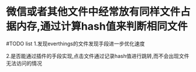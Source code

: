 # 微信或者其他文件中经常放有同样文件占据内存,通过计算hash值来判断相同文件

#TODO list
1.发现everthings的文件发现手段进一步优化速度

2.是否能通过插件的手段实现,点击文件通过记录hash值进行跳转,而不会出现文件无法访问的情况

